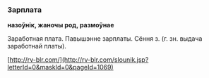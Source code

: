 ### Зарплата
**назоўнік, жаночы род, размоўнае**

Заработная плата. Павышэнне зарплаты. Сёння з. (г. зн. выдача заработнай платы).

<a rel="author">[http://rv-blr.com/](http://rv-blr.com/slounik.jsp?letterId=0&maskId=0&pageId=1069)</a>
